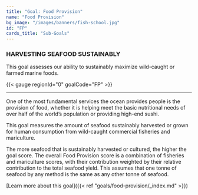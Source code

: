 ```yaml
---
title: "Goal: Food Provision"
name: "Food Provision"
bg_image: "/images/banners/fish-school.jpg"
id: "FP"
cards_title: "Sub-Goals"
---
```


### HARVESTING SEAFOOD SUSTAINABLY
This goal assesses our ability to sustainably maximize wild-caught or farmed marine foods.

{{< gauge regionId="0" goalCode="FP" >}}


----

One of the most fundamental services the ocean provides people is the provision of food, whether it is helping meet the basic nutritional needs of over half of the world’s population or providing high-end sushi.

This goal measures the amount of seafood sustainably harvested or grown for human consumption from wild-caught commercial fisheries and mariculture.

The more seafood that is sustainably harvested or cultured, the higher the goal score. The overall Food Provision score is a combination of fisheries and mariculture scores, with their contribution weighted by their relative contribution to the total seafood yield. This assumes that one tonne of seafood by any method is the same as any other tonne of seafood.




[Learn more about this goal]({{< ref "goals/food-provision/_index.md" >}})